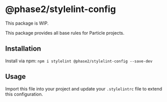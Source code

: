 # @phase2/stylelint-config

This package is WIP.

This package provides all base rules for Particle projects.

## Installation

Install via npm:
`npm i stylelint @phase2/stylelint-config --save-dev`

## Usage

Import this file into your project and update your `.stylelintrc` file to extend
this configuration.
